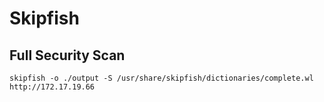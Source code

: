 # Skipfish

## Full Security Scan
```shell
skipfish -o ./output -S /usr/share/skipfish/dictionaries/complete.wl http://172.17.19.66
```